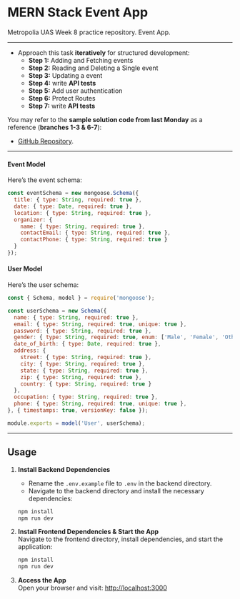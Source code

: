 # MERN Stack Event App

Metropolia UAS Week 8 practice repository. Event App. 

---

- Approach this task **iteratively** for structured development:
   - **Step 1:** Adding and Fetching events
   - **Step 2:** Reading and Deleting a Single event
   - **Step 3:** Updating a event
   - **Step 4:** write **API tests**
   - **Step 5:** Add user authentication
   - **Step 6:** Protect Routes
   - **Step 7:** write **API tests**

You may refer to the **sample solution code from last Monday** as a reference (**branches 1-3 & 6-7**):

- [GitHub Repository](https://github.com/vickneee/cm3-v1).

---

#### Event Model

Here’s the event schema:

```javascript
const eventSchema = new mongoose.Schema({
  title: { type: String, required: true },
  date: { type: Date, required: true },
  location: { type: String, required: true },
  organizer: {
    name: { type: String, required: true },
    contactEmail: { type: String, required: true },
    contactPhone: { type: String, required: true }
  }
});
```

#### User Model

Here’s the user schema:

```js
const { Schema, model } = require('mongoose');

const userSchema = new Schema({
  name: { type: String, required: true },
  email: { type: String, required: true, unique: true },
  password: { type: String, required: true },
  gender: { type: String, required: true, enum: ['Male', 'Female', 'Other'] },
  date_of_birth: { type: Date, required: true },
  address: { 
    street: { type: String, required: true },
    city: { type: String, required: true },
    state: { type: String, required: true },
    zip: { type: String, required: true },
    country: { type: String, required: true }
  },
  occupation: { type: String, required: true },
  phone: { type: String, required: true, unique: true },
}, { timestamps: true, versionKey: false });

module.exports = model('User', userSchema);

```

---

## Usage

1. **Install Backend Dependencies**  
   
   - Rename the `.env.example` file to `.env` in the backend directory.
   - Navigate to the backend directory and install the necessary dependencies:
   ```sh
   npm install
   npm run dev
   ```

2. **Install Frontend Dependencies & Start the App**  
   Navigate to the frontend directory, install dependencies, and start the application:
   ```sh
   npm install
   npm run dev
   ```

4. **Access the App**  
   Open your browser and visit: [http://localhost:3000](http://localhost:3000)
